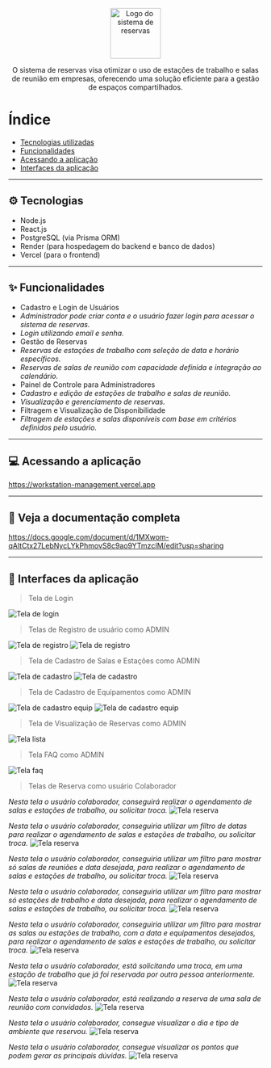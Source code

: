 <p align="center">
  <img src="https://i.imgur.com/AJS1KGt.png" alt="Logo do sistema de reservas" height="100">
</p>

<p align="center">
  O sistema de reservas visa otimizar o uso de estações de trabalho e salas de reunião em empresas, oferecendo uma solução eficiente para a gestão de espaços compartilhados.
</p>


# Índice
- [Tecnologias utilizadas](#-tecnologias)
- [Funcionalidades](#-funcionalidades)
- [Acessando a aplicação](#-acessando-a-aplicação)
- [Interfaces da aplicação](#-interfaces-da-aplicação)

---

## ⚙ Tecnologias

- Node.js
- React.js
- PostgreSQL (via Prisma ORM)
- Render (para hospedagem do backend e banco de dados)
- Vercel (para o frontend)

---

## ✨ Funcionalidades

- Cadastro e Login de Usuários
- *Administrador pode criar conta e o usuário fazer login para acessar o sistema de reservas.*
- *Login utilizando email e senha.*
- Gestão de Reservas
- *Reservas de estações de trabalho com seleção de data e horário específicos.*
- *Reservas de salas de reunião com capacidade definida e integração ao calendário.*
- Painel de Controle para Administradores
-  *Cadastro e edição de estações de trabalho e salas de reunião.*
-  *Visualização e gerenciamento de reservas.*
- Filtragem e Visualização de Disponibilidade
-  *Filtragem de estações e salas disponíveis com base em critérios definidos pelo usuário.*

---

## 💻 Acessando a aplicação

https://workstation-management.vercel.app

---

## 📄 Veja a documentação completa

https://docs.google.com/document/d/1MXwom-qAltCtx27LebNycLYkPhmovS8c9ao9YTmzcIM/edit?usp=sharing

---

## 📸 Interfaces da aplicação

> Tela de Login

 <img src="https://i.imgur.com/fyZoXm1.png" alt="Tela de login" />

> Telas de Registro de usuário como ADMIN

 <img src="https://i.imgur.com/Er8f01t.png" alt="Tela de registro" />

 <img src="https://i.imgur.com/x8GrRU2.png" alt="Tela de registro" />

> Tela de Cadastro de Salas e Estações como ADMIN

 <img src="https://i.imgur.com/9or9wyG.png" alt="Tela de cadastro" />
 
 <img src="https://i.imgur.com/cOc5cNk.png" alt="Tela de cadastro" />

> Tela de Cadastro de Equipamentos como ADMIN

 <img src="https://i.imgur.com/Ai2kMiB.png" alt="Tela de cadastro equip" />

 <img src="https://i.imgur.com/4AypOpu.png" alt="Tela de cadastro equip" />

> Tela de Visualização de Reservas como ADMIN

 <img src="https://i.imgur.com/82VBYy4.png" alt="Tela lista" />

> Tela FAQ como ADMIN

 <img src="https://i.imgur.com/rGETZ0i.png" alt="Tela faq" />

> Telas de Reserva como usuário Colaborador

*Nesta tela o usuário colaborador, conseguirá realizar o agendamento de salas e estações de trabalho, ou solicitar troca.*
 <img src="https://i.imgur.com/JPVlzXU.png" alt="Tela reserva" />

*Nesta tela o usuário colaborador, conseguiria utilizar um filtro de datas para realizar o agendamento de salas e estações de trabalho, ou solicitar troca.*
 <img src="https://i.imgur.com/BfItspl.png" alt="Tela reserva" />

 *Nesta tela o usuário colaborador, conseguiria utilizar um filtro para mostrar só salas de reuniões e data desejada, para realizar o agendamento de salas e estações de trabalho, ou solicitar troca.*
 <img src="https://i.imgur.com/9lhLTCY.png" alt="Tela reserva" />

 *Nesta tela o usuário colaborador, conseguiria utilizar um filtro para mostrar só estações de trabalho e data desejada, para realizar o agendamento de salas e estações de trabalho, ou solicitar troca.*
 <img src="https://i.imgur.com/gkXhBrY.png" alt="Tela reserva" />

*Nesta tela o usuário colaborador, conseguiria utilizar um filtro para mostrar as salas ou estações de trabalho, com a data e equipamentos desejados, para realizar o agendamento de salas e estações de trabalho, ou solicitar troca.*
 <img src="https://i.imgur.com/fwhOVzD.png" alt="Tela reserva" />

 *Nesta tela o usuário colaborador, está solicitando uma troca, em uma estação de trabalho que já foi reservada por outra pessoa anteriormente.*
 <img src="https://i.imgur.com/pw3I5nv.png" alt="Tela reserva" />
 
*Nesta tela o usuário colaborador, está realizando a reserva de uma sala de reunião com convidados.*
 <img src="https://i.imgur.com/mFG0Sbu.png" alt="Tela reserva" />
 
*Nesta tela o usuário colaborador, consegue visualizar o dia e tipo de ambiente que reservou.*
 <img src="https://i.imgur.com/s26GA3j.png" alt="Tela reserva" />
 
*Nesta tela o usuário colaborador, consegue visualizar os pontos que podem gerar as principais dúvidas.*
 <img src="https://i.imgur.com/N4nxwfu.png" alt="Tela reserva" />
